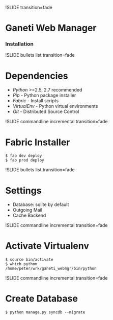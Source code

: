!SLIDE transition=fade

# Ganeti Web Manager
### Installation

!SLIDE bullets list transition=fade

# Dependencies
* *Python* >=2.5, 2.7 recommended
* *Pip* - Python package installer
* *Fabric* - Install scripts
* *VirtualEnv* - Python virtual environments
* *Git* - Distributed Source Control

!SLIDE commandline incremental transition=fade

# Fabric Installer

    $ fab dev deploy
    $ fab prod deploy

!SLIDE bullets list transition=fade

# Settings 

* Database: sqlite by default
* Outgoing Mail
* Cache Backend
    
!SLIDE commandline incremental transition=fade

# Activate Virtualenv

    $ source bin/activate 
    $ which python
    /home/peter/wrk/ganeti_webmgr/bin/python


!SLIDE commandline incremental transition=fade

# Create Database

    $ python manage.py syncdb --migrate
